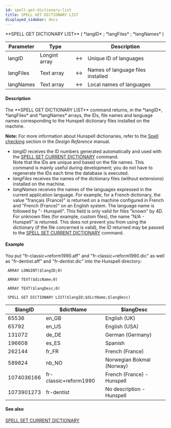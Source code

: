 ```yaml
---
id: spell-get-dictionary-list
title: SPELL GET DICTIONARY LIST
displayed_sidebar: docs
---
```


<!--REF #_command_.SPELL GET DICTIONARY LIST.Syntax-->**SPELL GET DICTIONARY LIST** ( *langID* ; *langFiles* ; *langNames* )<!-- END REF-->
<!--REF #_command_.SPELL GET DICTIONARY LIST.Params-->
| Parameter | Type |  | Description |
| --- | --- | --- | --- |
| langID | Longint array | <-> | Unique ID of languages |
| langFiles | Text array | <-> | Names of language files installed |
| langNames | Text array | <-> | Local names of languages |

<!-- END REF-->

#### Description 

<!--REF #_command_.SPELL GET DICTIONARY LIST.Summary-->The **SPELL GET DICTIONARY LIST** command returns, in the *langID*, *langFiles* and *langNames* arrays, the IDs, file names and language names corresponding to the Hunspell dictionary files installed on the machine.<!-- END REF-->

**Note:** For more information about Hunspell dictionaries, refer to the [Spell checking](/4Dv20R6/4D/20-R6/Spell-checking.300-7003362.en.html) section in the *Design Reference* manual. 

* *langID* receives the ID numbers generated automatically and used with the [SPELL SET CURRENT DICTIONARY](spell-set-current-dictionary.md) command.  
Note that the IDs are unique and based on the file names. This command is mainly useful during development; you do not have to regenerate the IDs each time the database is executed.
* *langFiles* receives the names of the dictionary files (without extensions) installed on the machine.
* *langNames* receives the names of the languages expressed in the current application language. For example, for a French dictionary, the value "français (France)" is returned on a machine configured in French and "French (France)" on an English system. The language name is followed by "- Hunspell". This field is only valid for files "known" by 4D. For unknown files (for example, custom files), the name "N/A - Hunspell" is returned. This does not prevent you from using the dictionary (if the file concerned is valid), the ID returned may be passed to the [SPELL SET CURRENT DICTIONARY](spell-set-current-dictionary.md) command.

#### Example 

You put "fr-classic+reform1990.aff" and "fr-classic+reform1990.dic" as well as "fr-dentist.aff" and "fr-dentist.dic" into the Hunspell directory:

```4d
 ARRAY LONGINT($langID;0)

 ARRAY TEXT($dicName;0)

 ARRAY TEXT($langDesc;0)

 SPELL GET DICTIONARY LIST($langID;$dictName;$langDesc)
```

| **$langID** | **$dictName**         | **$langDesc**              |
| ----------- | --------------------- | -------------------------- |
| 65536       | en\_GB                | English (UK)               |
| 65792       | en\_US                | English (USA)              |
| 131072      | de\_DE                | German (Germany)           |
| 196608      | es\_ES                | Spanish                    |
| 262144      | fr\_FR                | French (France)            |
| 589824      | nb\_NO                | Norwegian Bokmal (Norway)  |
| 1074036166  | fr-classic+reform1990 | French (France) - Hunspell |
| 1073901273  | fr-dentist            | No description - Hunspell  |

#### See also 
[SPELL SET CURRENT DICTIONARY](spell-set-current-dictionary.md)  